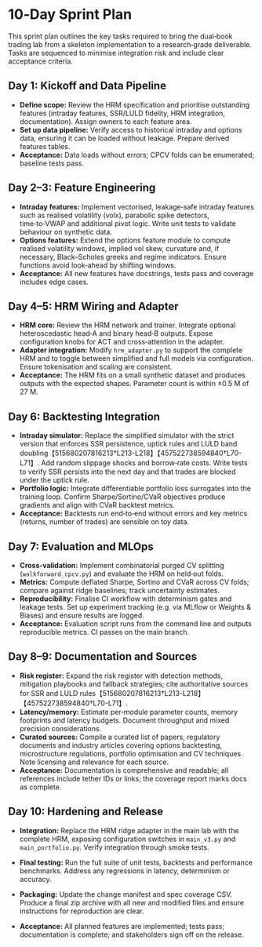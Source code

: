 # 10‑Day Sprint Plan

This sprint plan outlines the key tasks required to bring the dual‑book
trading lab from a skeleton implementation to a research‑grade
deliverable.  Tasks are sequenced to minimise integration risk and
include clear acceptance criteria.

## Day 1: Kickoff and Data Pipeline

* **Define scope:** Review the HRM specification and prioritise
  outstanding features (intraday features, SSR/LULD fidelity, HRM
  integration, documentation).  Assign owners to each feature area.
* **Set up data pipeline:** Verify access to historical intraday and
  options data, ensuring it can be loaded without leakage.  Prepare
  derived features tables.
* **Acceptance:** Data loads without errors; CPCV folds can be
  enumerated; baseline tests pass.

## Day 2–3: Feature Engineering

* **Intraday features:** Implement vectorised, leakage‑safe intraday
  features such as realised volatility (volx), parabolic spike
  detectors, time‑to‑VWAP and additional pivot logic.  Write unit
  tests to validate behaviour on synthetic data.
* **Options features:** Extend the options feature module to compute
  realised volatility windows, implied vol skew, curvature and, if
  necessary, Black–Scholes greeks and regime indicators.  Ensure
  functions avoid look‑ahead by shifting windows.
* **Acceptance:** All new features have docstrings, tests pass and
  coverage includes edge cases.

## Day 4–5: HRM Wiring and Adapter

* **HRM core:** Review the HRM network and trainer.  Integrate
  optional heteroscedastic head‑A and binary head‑B outputs.  Expose
  configuration knobs for ACT and cross‑attention in the adapter.
* **Adapter integration:** Modify `hrm_adapter.py` to support the
  complete HRM and to toggle between simplified and full models via
  configuration.  Ensure tokenisation and scaling are consistent.
* **Acceptance:** The HRM fits on a small synthetic dataset and
  produces outputs with the expected shapes.  Parameter count is
  within ±0.5 M of 27 M.

## Day 6: Backtesting Integration

* **Intraday simulator:** Replace the simplified simulator with the
  strict version that enforces SSR persistence, uptick rules and
  LULD band doubling【515680207816213†L213-L218】【457522738594840†L70-L71】.  Add random slippage shocks
  and borrow‑rate costs.  Write tests to verify SSR persists into
  the next day and that trades are blocked under the uptick rule.
* **Portfolio logic:** Integrate differentiable portfolio loss
  surrogates into the training loop.  Confirm Sharpe/Sortino/CVaR
  objectives produce gradients and align with CVaR backtest metrics.
* **Acceptance:** Backtests run end‑to‑end without errors and key
  metrics (returns, number of trades) are sensible on toy data.

## Day 7: Evaluation and MLOps

* **Cross‑validation:** Implement combinatorial purged CV splitting
  (`walkforward_cpcv.py`) and evaluate the HRM on held‑out folds.
* **Metrics:** Compute deflated Sharpe, Sortino and CVaR across CV
  folds; compare against ridge baselines; track uncertainty estimates.
* **Reproducibility:** Finalise CI workflow with determinism gates and
  leakage tests.  Set up experiment tracking (e.g. via MLflow or
  Weights & Biases) and ensure results are logged.
* **Acceptance:** Evaluation script runs from the command line and
  outputs reproducible metrics.  CI passes on the main branch.

## Day 8–9: Documentation and Sources

* **Risk register:** Expand the risk register with detection
  methods, mitigation playbooks and fallback strategies; cite
  authoritative sources for SSR and LULD rules【515680207816213†L213-L218】【457522738594840†L70-L71】.
* **Latency/memory:** Estimate per‑module parameter counts, memory
  footprints and latency budgets.  Document throughput and mixed
  precision considerations.
* **Curated sources:** Compile a curated list of papers, regulatory
  documents and industry articles covering options backtesting,
  microstructure regulations, portfolio optimisation and CV
  techniques.  Note licensing and relevance for each source.
* **Acceptance:** Documentation is comprehensive and readable; all
  references include tether IDs or links; the coverage report marks
  docs as complete.

## Day 10: Hardening and Release

* **Integration:** Replace the HRM ridge adapter in the main lab with
  the complete HRM, exposing configuration switches in `main_v3.py`
  and `main_portfolio.py`.  Verify integration through smoke tests.
* **Final testing:** Run the full suite of unit tests, backtests and
  performance benchmarks.  Address any regressions in latency,
  determinism or accuracy.
* **Packaging:** Update the change manifest and spec coverage CSV.
  Produce a final zip archive with all new and modified files and
  ensure instructions for reproduction are clear.

* **Acceptance:** All planned features are implemented; tests pass;
  documentation is complete; and stakeholders sign off on the
  release.